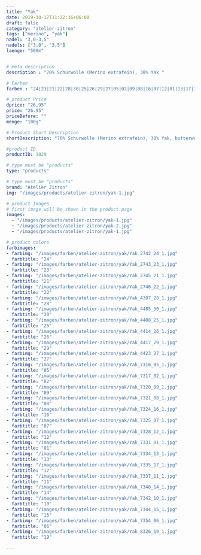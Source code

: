 ```yaml
---
title: "Yak"
date: 2019-10-17T11:22:16+06:00
draft: false
category: "atelier-zitron"
tags: ["merino", "yak"]	
nadel: "3,0-3,5"
nadels: ["3,0", "3,5"] 
laenge: "500m"	


# meta description
description : "70% Schurwolle (Merino extrafein), 30% Yak "

# Farben
farben : "24|23|21|22|28|30|25|26|29|27|05|02|09|08|16|07|12|01|13|17|11|14|10|15|06|19"

# product Price
dprice: "26,95"
price: "26.95"
priceBefore: ""
menge: "100g"

# Product Short Description
shortDescription: "70% Schurwolle (Merino extrafein), 30% Yak, butterweiches Garn für alle Herbst- und Winteraccessoires"

#product ID
productID: 1029

# type must be "products"
type: "products"

# type must be "products"
brand: "Atelier Zitron"
img: "/images/products/atelier-zitron/yak-1.jpg"   

# product Images
# first image will be shown in the product page
images:
  - "/images/products/atelier-zitron/yak-1.jpg"
  - "/images/products/atelier-zitron/yak-2.jpg"
  - "/images/products/atelier-zitron/yak-1.jpg"

# product colors
farbimages:
- farbimg: "/images/farben/atelier-zitron/yak/Yak_2742_24_1.jpg"	
  farbtitle: "24"
- farbimg: "/images/farben/atelier-zitron/yak/Yak_2743_23_1.jpg"	
  farbtitle: "23"
- farbimg: "/images/farben/atelier-zitron/yak/Yak_2745_21_1.jpg"	
  farbtitle: "21"
- farbimg: "/images/farben/atelier-zitron/yak/Yak_2746_22_1.jpg"	
  farbtitle: "22"
- farbimg: "/images/farben/atelier-zitron/yak/Yak_4397_28_1.jpg"	
  farbtitle: "28"
- farbimg: "/images/farben/atelier-zitron/yak/Yak_4405_30_1.jpg"	
  farbtitle: "30"
- farbimg: "/images/farben/atelier-zitron/yak/Yak_4408_25_1.jpg"	
  farbtitle: "25"
- farbimg: "/images/farben/atelier-zitron/yak/Yak_4414_26_1.jpg"	
  farbtitle: "26"
- farbimg: "/images/farben/atelier-zitron/yak/Yak_4417_29_1.jpg"	
  farbtitle: "29"
- farbimg: "/images/farben/atelier-zitron/yak/Yak_4423_27_1.jpg"	
  farbtitle: "27"
- farbimg: "/images/farben/atelier-zitron/yak/Yak_7316_05_1.jpg"	
  farbtitle: "05"
- farbimg: "/images/farben/atelier-zitron/yak/Yak_7317_02_1.jpg"	
  farbtitle: "02"
- farbimg: "/images/farben/atelier-zitron/yak/Yak_7320_09_1.jpg"
  farbtitle: "09"
- farbimg: "/images/farben/atelier-zitron/yak/Yak_7321_08_1.jpg"
  farbtitle: "08"
- farbimg: "/images/farben/atelier-zitron/yak/Yak_7324_16_1.jpg"
  farbtitle: "16"
- farbimg: "/images/farben/atelier-zitron/yak/Yak_7325_07_1.jpg"
  farbtitle: "07"
- farbimg: "/images/farben/atelier-zitron/yak/Yak_7328_12_1.jpg"
  farbtitle: "12"
- farbimg: "/images/farben/atelier-zitron/yak/Yak_7331_01_1.jpg"
  farbtitle: "01"
- farbimg: "/images/farben/atelier-zitron/yak/Yak_7334_13_1.jpg"
  farbtitle: "13"
- farbimg: "/images/farben/atelier-zitron/yak/Yak_7335_17_1.jpg"
  farbtitle: "17"
- farbimg: "/images/farben/atelier-zitron/yak/Yak_7337_11_1.jpg"
  farbtitle: "11"
- farbimg: "/images/farben/atelier-zitron/yak/Yak_7340_14_1.jpg"
  farbtitle: "14"
- farbimg: "/images/farben/atelier-zitron/yak/Yak_7342_10_1.jpg"
  farbtitle: "10"
- farbimg: "/images/farben/atelier-zitron/yak/Yak_7344_15_1.jpg"
  farbtitle: "15"
- farbimg: "/images/farben/atelier-zitron/yak/Yak_7354_06_1.jpg"
  farbtitle: "06"
- farbimg: "/images/farben/atelier-zitron/yak/Yak_8326_19_1.jpg"
  farbtitle: "19"

---
```



